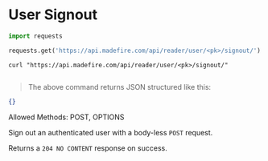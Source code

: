# User Signout

```python
import requests

requests.get('https://api.madefire.com/api/reader/user/<pk>/signout/')
```

```shell
curl "https://api.madefire.com/api/reader/user/<pk>/signout/"
```

```javascript
```

> The above command returns JSON structured like this:

```json
{}
```

Allowed Methods: POST, OPTIONS

Sign out an authenticated user with a body-less `POST` request.

Returns a `204 NO CONTENT` response on success.

